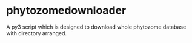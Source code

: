 # phytozomedownloader
A py3 script which is designed to download whole phytozome database with directory arranged.
